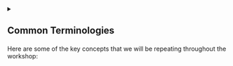 <details>
<summary>
<h2>

Common Terminologies        
</h2>

Here are some of the key concepts that we will be repeating throughout the workshop:
</summary>

<p>
<ul>

<li>

## [Reach Programming Language](https://docs.reach.sh/rsh/)

The reach programming language is a language specifically designed for writing smart contracts on the blockchain. It is a statically typed, functional programming language that can be used on multiple blockchains with a focus on safety and security. 
</li>
<li>

## [What is an auction?]()

An auction is a process of buying and selling goods or services by offering them up for bid, taking bids, and then selling the item to the highest bidder.
</li>
<li>
    
## [What is an NFT?]()
AN NFT is a non-fungible token. This means that each NFT is unique and not interchangeable with any other NFT.
</li>
<li>

## [What is a DApp?]()

A DApp is a type of decentralized application that is governed by a set of rules encoded on the blockchain.
</li>
</ul>
</p>

</details>